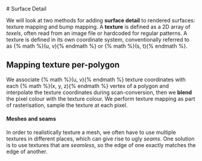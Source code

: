 # Surface Detail

We will look at two methods for adding **surface detail** to rendered surfaces: texture mapping and bump mapping. A **texture** is defined as a 2D array of *texels*, often read from an image file or hardcoded for regular patterns. A texture is defined in its own coordinate system, conventionally referred to as {% math %}(u, v){% endmath %} or {% math %}(s, t){% endmath %}.

## Mapping texture per-polygon
We associate {% math %}(u, v){% endmath %} texture coordinates with each {% math %}(x, y, z){% endmath %} vertex of a polygon and interpolate the texture coordinates during scan-conversion, then we **blend** the pixel colour with the texture colour. We perform texture mapping as part of rasterisation, sample the texture at each pixel.

#### Meshes and seams
In order to realistically texture a mesh, we often have to use multiple textures in different places, which can give rise to ugly *seams*. One solution is to use textures that are *seamless*, so the edge of one exactly matches the edge of another.